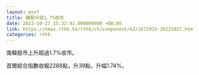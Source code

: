 ```yaml
---
layout: post
title: 韓股升逾1.7%收市
date: 2022-10-27 15:32:41.000000000 +08:00
link: https://news.rthk.hk/rthk/ch/component/k2/1672933-20221027.htm
categories: rthk
---
```


南韓股市上升超過1.7%收市。

首爾綜合指數收報2288點，升39點，升幅1.74%。
